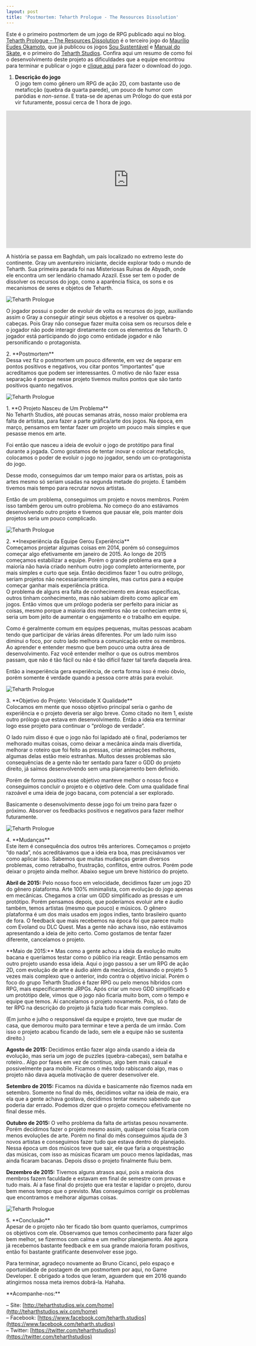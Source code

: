 ```yaml
---
layout: post
title: 'Postmortem: Teharth Prologue - The Resources Dissolution'
---
```


Este é o primeiro postmortem de um jogo de RPG publicado aqui no blog. [Teharth Prologue – The Resources Dissolution](http://www.souking.com.br/teharth-resources-dissolution) é o terceiro jogo do [Maurílio Eudes Okamoto](http://okamotoprojects.wix.com/site "Okamoto"), que já publicou os jogos [Sou Sustentável](http://gamedeveloper.com.br/postmortem-sou-sustentavel/) e [Manual do Skate](http://gamedeveloper.com.br/postmortem-manual-do-skate/), e o primeiro do [Teharth Studios](http://teharthstudios.wix.com/home). Confira aqui um resumo de como foi o desenvolvimento deste projeto as dificuldades que a equipe encontrou para terminar e publicar o jogo e [clique aqui](http://www.souking.com.br/teharth-resources-dissolution) para fazer o download do jogo.

1. **Descrição do jogo**<div class="page" title="Page 1"><div class="layoutArea"><div class="column">O jogo tem como gênero um RPG de ação 2D, com bastante uso de metaficção (quebra da quarta parede), um pouco de humor com paródias e *non-sense*. E trata-se de apenas um Prólogo do que está por vir futuramente, possui cerca de 1 hora de jogo.

<iframe allowfullscreen="" frameborder="0" height="371" src="https://www.youtube.com/embed/w_9YOWUg7tg?feature=oembed" width="660"></iframe>

A história se passa em Baghdah, um país localizado no extremo leste do continente. Gray um aventureiro iniciante, decide explorar todo o mundo de Teharth. Sua primeira parada foi nas Misteriosas Ruínas de Abyadh, onde ele encontra um ser lendário chamado Azazil. Esse ser tem o poder de dissolver os recursos do jogo, como a aparência física, os sons e os mecanismos de seres e objetos de Teharth.

![Teharth Prologue](../content/images/2015/12/10-1024x576.jpg)

O jogador possui o poder de evoluir de volta os recursos do jogo, auxiliando assim o Gray a conseguir atingir seus objetos e a resolver os quebra-cabeças. Pois Gray não consegue fazer muita coisa sem os recursos dele e o jogador não pode interagir diretamente com os elementos de Teharth. O jogador está participando do jogo como entidade jogador e não personificando o protagonista.

</div></div></div>
2. **Postmortem**<div class="page" title="Page 1"><div class="layoutArea"><div class="column">Dessa vez fiz o postmortem um pouco diferente, em vez de separar em pontos positivos e negativos, vou citar pontos “importantes” que acreditamos que podem ser interessantes. O motivo de não fazer essa separação é porque nesse projeto tivemos muitos pontos que são tanto positivos quanto negativos.

![Teharth Prologue](../content/images/2015/12/01-1024x576.jpg)

</div></div></div>1. **O Projeto Nasceu de Um Problema**<div class="page" title="Page 1"><div class="layoutArea"><div class="column">No Teharth Studios, até poucas semanas atrás, nosso maior problema era falta de artistas, para fazer a parte gráfica/arte dos jogos. Na época, em março, pensamos em tentar fazer um projeto um pouco mais simples e que pesasse menos em arte.

Foi então que nasceu a ideia de evoluir o jogo de protótipo para final durante a jogada. Como gostamos de tentar inovar e colocar metaficção, colocamos o poder de evoluir o jogo no jogador, sendo um co-protagonista do jogo.

Desse modo, conseguimos dar um tempo maior para os artistas, pois as artes mesmo só seriam usadas na segunda metade do projeto. E também tivemos mais tempo para recrutar novos artistas.

Então de um problema, conseguimos um projeto e novos membros. Porém isso também gerou um outro problema. No começo do ano estávamos desenvolvendo outro projeto e tivemos que pausar ele, pois manter dois projetos seria um pouco complicado.

![Teharth Prologue](../content/images/2015/12/06-1024x576.jpg)

</div></div></div>
2. **Inexperiência da Equipe Gerou Experiência**<div class="page" title="Page 1"><div class="layoutArea"><div class="column">Começamos projetar algumas coisas em 2014, porém só conseguimos começar algo efetivamente em janeiro de 2015. Ao longo de 2015 começamos estabilizar a equipe. Porém o grande problema era que a maioria não havia criado nenhum outro jogo completo anteriormente, por mais simples e curto que seja. Então decidimos fazer 1 ou outro prólogo, seriam projetos não necessariamente simples, mas curtos para a equipe começar ganhar mais experiência prática.

<div class="page" title="Page 2"><div class="layoutArea"><div class="column">O problema de alguns era falta de conhecimento em áreas específicas, outros tinham conhecimento, mas não sabiam direito como aplicar em jogos. Então vimos que um prólogo poderia ser perfeito para iniciar as coisas, mesmo porque a maioria dos membros não se conheciam entre si, seria um bom jeito de aumentar o engajamento e o trabalho em equipe.

Como é geralmente comum em equipes pequenas, muitas pessoas acabam tendo que participar de várias áreas diferentes. Por um lado ruim isso diminui o foco, por outro lado melhora a comunicação entre os membros. Ao aprender e entender mesmo que bem pouco uma outra área de desenvolvimento. Faz você entender melhor o que os outros membros passam, que não é tão fácil ou não é tão difícil fazer tal tarefa daquela área.

Então a inexperiência gera experiência, de certa forma isso é meio óbvio, porém somente é verdade quando a pessoa corre atrás para evoluir.

![Teharth Prologue](../content/images/2015/12/03-1024x576.jpg)

</div></div></div></div></div></div>
3. **Objetivo do Projeto: Velocidade X Qualidade**<div class="page" title="Page 2"><div class="layoutArea"><div class="column">Colocamos em mente que nosso objetivo principal seria o ganho de experiência e o projeto deveria ser algo breve. Como citado no item 1, existe outro prólogo que estava em desenvolvimento. Então a ideia era terminar logo esse projeto para continuar o “prólogo de verdade”.

O lado ruim disso é que o jogo não foi lapidado até o final, poderíamos ter melhorado muitas coisas, como deixar a mecânica ainda mais divertida, melhorar o roteiro que foi feito as pressas, criar animações melhores, algumas delas estão meio estranhas. Muitos desses problemas são consequências de a gente não ter sentado para fazer o GDD do projeto direito, já saímos desenvolvendo sem uma planejamento bem definido.

Porém de forma positiva esse objetivo manteve melhor o nosso foco e conseguimos concluir o projeto e o objetivo dele. Com uma qualidade final razoável e uma ideia de jogo bacana, com potencial a ser explorado.

Basicamente o desenvolvimento desse jogo foi um treino para fazer o próximo. Absorver os feedbacks positivos e negativos para fazer melhor futuramente.

![Teharth Prologue](../content/images/2015/12/04-1024x576.jpg)

</div></div></div>
4. **Mudanças**<div class="page" title="Page 2"><div class="layoutArea"><div class="column">Este item é consequência dos outros três anteriores. Começamos o projeto “do nada”, nós acreditávamos que a ideia era boa, mas precisávamos ver como aplicar isso. Sabemos que muitas mudanças geram diversos problemas, como retrabalho, frustração, conflitos, entre outros. Porém pode deixar o projeto ainda melhor. Abaixo segue um breve histórico do projeto.

**Abril de 2015:** Pelo nosso foco em velocidade, decidimos fazer um jogo 2D do gênero plataforma. Arte 100% minimalista, com evolução do jogo apenas em mecânicas. Chegamos a criar um GDD simplificado as pressas e um protótipo. Porém pensamos depois, que poderíamos evoluir arte e áudio também, temos artistas (mesmo que pouco) e músicos. O gênero plataforma é um dos mais usados em jogos indies, tanto brasileiro quanto de fora. O feedback que mais recebemos na época foi que parece muito com Evoland ou DLC Quest. Mas a gente não achava isso, não estávamos apresentando a ideia de jeito certo. Como gostamos de tentar fazer diferente, cancelamos o projeto.

<div class="page" title="Page 3"><div class="layoutArea"><div class="column">**Maio de 2015:** Mas como a gente achou a ideia da evolução muito bacana e queríamos testar como o público iria reagir. Então pensamos em outro projeto usando essa ideia. Aqui o jogo passou a ser um RPG de ação 2D, com evolução de arte e áudio além da mecânica, deixando o projeto 5 vezes mais complexo que o anterior, indo contra o objetivo inicial. Porém o foco do grupo Teharth Studios é fazer RPG ou pelo menos híbridos com RPG, mais especificamente JRPGs. Após criar um novo GDD simplificado e um protótipo dele, vimos que o jogo não ficaria muito bom, com o tempo e equipe que temos. Aí cancelamos o projeto novamente. Pois, só o fato de ter RPG na descrição do projeto já fazia tudo ficar mais complexo.

(Em junho e julho o responsável da equipe e projeto, teve que mudar de casa, que demorou muito para terminar e teve a perda de um irmão. Com isso o projeto acabou ficando de lado, sem ele a equipe não se sustenta direito.)

**Agosto de 2015:** Decidimos então fazer algo ainda usando a ideia da evolução, mas seria um jogo de puzzles (quebra-cabeças), sem batalha e roteiro.. Algo por fases em vez de contínuo, algo bem mais casual e possivelmente para mobile. Ficamos o mês todo rabiscando algo, mas o projeto não dava aquela motivação de querer desenvolver ele.

**Setembro de 2015:** Ficamos na dúvida e basicamente não fizemos nada em setembro. Somente no final do mês, decidimos voltar na ideia de maio, era ela que a gente achava gostava, decidimos tentar mesmo sabendo que poderia dar errado. Podemos dizer que o projeto começou efetivamente no final desse mês.

**Outubro de 2015:** O velho problema da falta de artistas pesou novamente. Porém decidimos fazer o projeto mesmo assim, qualquer coisa ficaria com menos evoluções de arte. Porém no final do mês conseguimos ajuda de 3 novos artistas e conseguimos fazer tudo que estava dentro do planejado. Nessa época um dos músicos teve que sair, ele que faria a orquestração das músicas, com isso as músicas ficaram um pouco menos lapidadas, mas ainda ficaram bacanas. Depois disso o projeto finalmente fluiu bem.

**Dezembro de 2015:** Tivemos alguns atrasos aqui, pois a maioria dos membros fazem faculdade e estavam em final de semestre com provas e tudo mais. Aí a fase final do projeto que era testar e lapidar o projeto, durou bem menos tempo que o previsto. Mas conseguimos corrigir os problemas que encontramos e melhorar algumas coisas.

![Teharth Prologue](../content/images/2015/12/09-1024x576.jpg)

</div></div></div></div></div></div>
5. **Conclusão**<div class="page" title="Page 3"><div class="layoutArea"><div class="column">Apesar de o projeto não ter ficado tão bom quanto queríamos, cumprimos os objetivos com ele. Observamos que temos conhecimento para fazer algo bem melhor, se fizermos com calma e um melhor planejamento. Até agora já recebemos bastante feedback e em sua grande maioria foram positivos, então foi bastante gratificante desenvolver esse jogo.

Para terminar, agradeço novamente ao Bruno Cicanci, pelo espaço e oportunidade de postagem de um postmortem por aqui, no Game Developer. E obrigado a todos que leram, aguardem que em 2016 quando atingirmos nossa meta iremos dobrá-la. Hahaha.

</div></div></div>

<div class="page" title="Page 3"><div class="layoutArea"><div class="column">**Acompanhe-nos:**

– Site: [http://teharthstudios.wix.com/home](http://teharthstudios.wix.com/home)  
 – Facebook: [https://www.facebook.com/teharth.studios](https://www.facebook.com/teharth.studios)  
 – Twitter: [https://twitter.com/teharthstudios](https://twitter.com/teharthstudios)

</div></div></div>
